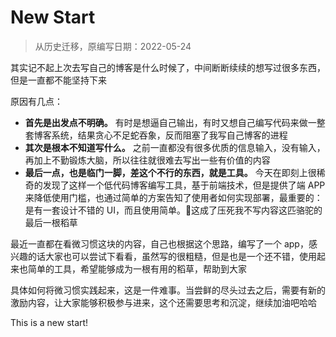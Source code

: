 # New Start

> 从历史迁移，原编写日期：2022-05-24

其实记不起上次去写自己的博客是什么时候了，中间断断续续的想写过很多东西，但是一直都不能坚持下来


<!-- more -->

原因有几点：
- **首先是出发点不明确。** 有时是想逼自己输出，有时又想自己编写代码来做一整套博客系统，结果贪心不足蛇吞象，反而阻塞了我写自己博客的进程
- **其次是根本不知道写什么。** 之前一直都没有很多优质的信息输入，没有输入，再加上不勤锻炼大脑，所以往往就很难去写出一些有价值的内容
- **最后一点，也是临门一脚，差这个不行的东西，就是工具。** 今天在即刻上很稀奇的发现了这样一个低代码博客编写工具，基于前端技术，但是提供了端 APP 来降低使用门槛，也通过简单的方案告知了使用者如何实现部署，最重要的：是有一套设计不错的 UI，而且使用简单。这成了压死我不写内容这匹骆驼的最后一根稻草

最近一直都在看微习惯这块的内容，自己也根据这个思路，编写了一个 app，感兴趣的话大家也可以尝试下看看，虽然写的很粗糙，但是也是一个还不错，使用起来也简单的工具，希望能够成为一根有用的稻草，帮助到大家


具体如何将微习惯实践起来，这是一件难事。当尝鲜的尽头过去之后，需要有新的激励内容，让大家能够积极参与进来，这个还需要思考和沉淀，继续加油吧哈哈

This is a new start!